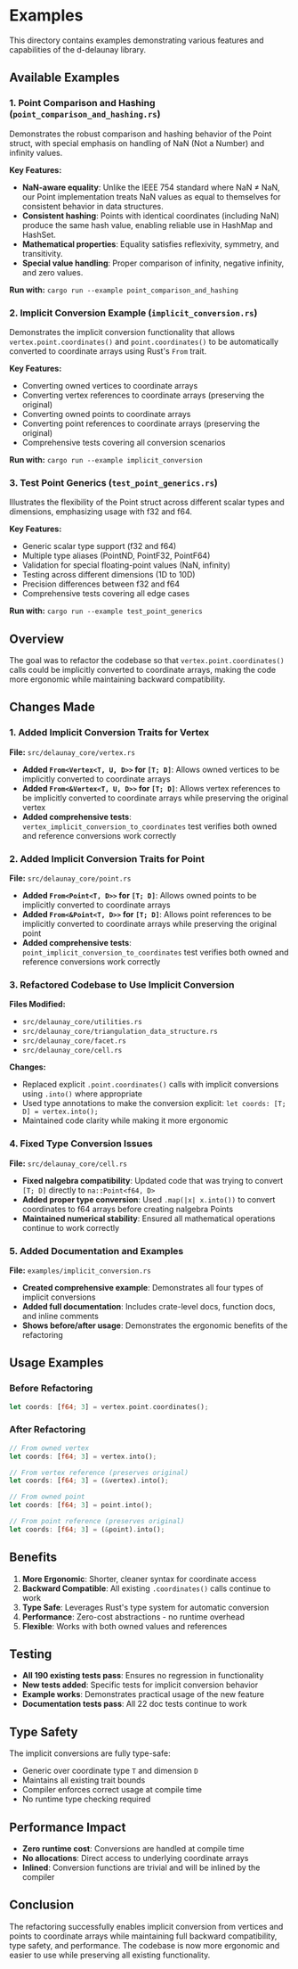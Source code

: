 # Examples

This directory contains examples demonstrating various features and
capabilities of the d-delaunay library.

## Available Examples

### 1. Point Comparison and Hashing (`point_comparison_and_hashing.rs`)

Demonstrates the robust comparison and hashing behavior of the Point struct,
with special emphasis on handling of NaN (Not a Number) and infinity values.

**Key Features:**

- **NaN-aware equality**: Unlike the IEEE 754 standard where NaN ≠ NaN, our
  Point implementation treats NaN values as equal to themselves for
  consistent behavior in data structures.
- **Consistent hashing**: Points with identical coordinates (including NaN)
  produce the same hash value, enabling reliable use in HashMap and HashSet.
- **Mathematical properties**: Equality satisfies reflexivity, symmetry, and
  transitivity.
- **Special value handling**: Proper comparison of infinity, negative infinity,
  and zero values.

**Run with:** `cargo run --example point_comparison_and_hashing`

### 2. Implicit Conversion Example (`implicit_conversion.rs`)

Demonstrates the implicit conversion functionality that allows `vertex.point.coordinates()` 
and `point.coordinates()` to be automatically converted to coordinate arrays using Rust's `From` trait.

**Key Features:**

- Converting owned vertices to coordinate arrays
- Converting vertex references to coordinate arrays (preserving the original)
- Converting owned points to coordinate arrays
- Converting point references to coordinate arrays (preserving the original)
- Comprehensive tests covering all conversion scenarios

**Run with:** `cargo run --example implicit_conversion`

### 3. Test Point Generics (`test_point_generics.rs`)

Illustrates the flexibility of the Point struct across different scalar types and dimensions, 
emphasizing usage with f32 and f64.

**Key Features:**

- Generic scalar type support (f32 and f64)
- Multiple type aliases (PointND, PointF32, PointF64)
- Validation for special floating-point values (NaN, infinity)
- Testing across different dimensions (1D to 10D)
- Precision differences between f32 and f64
- Comprehensive tests covering all edge cases

**Run with:** `cargo run --example test_point_generics`

## Overview

The goal was to refactor the codebase so that `vertex.point.coordinates()`
calls could be implicitly converted to coordinate arrays, making the code more
ergonomic while maintaining backward compatibility.

## Changes Made

### 1. **Added Implicit Conversion Traits for Vertex**

**File:** `src/delaunay_core/vertex.rs`

- **Added `From<Vertex<T, U, D>>` for `[T; D]`**: Allows owned vertices to be
  implicitly converted to coordinate arrays
- **Added `From<&Vertex<T, U, D>>` for `[T; D]`**: Allows vertex references to
  be implicitly converted to coordinate arrays while preserving the original
  vertex
- **Added comprehensive tests**: `vertex_implicit_conversion_to_coordinates`
  test verifies both owned and reference conversions work correctly

### 2. **Added Implicit Conversion Traits for Point**

**File:** `src/delaunay_core/point.rs`

- **Added `From<Point<T, D>>` for `[T; D]`**: Allows owned points to be
  implicitly converted to coordinate arrays
- **Added `From<&Point<T, D>>` for `[T; D]`**: Allows point references to be
  implicitly converted to coordinate arrays while preserving the original point
- **Added comprehensive tests**: `point_implicit_conversion_to_coordinates`
  test verifies both owned and reference conversions work correctly

### 3. **Refactored Codebase to Use Implicit Conversion**

**Files Modified:**

- `src/delaunay_core/utilities.rs`
- `src/delaunay_core/triangulation_data_structure.rs`
- `src/delaunay_core/facet.rs`
- `src/delaunay_core/cell.rs`

**Changes:**

- Replaced explicit `.point.coordinates()` calls with implicit conversions
  using `.into()` where appropriate
- Used type annotations to make the conversion explicit:
  `let coords: [T; D] = vertex.into();`
- Maintained code clarity while making it more ergonomic

### 4. **Fixed Type Conversion Issues**

**File:** `src/delaunay_core/cell.rs`

- **Fixed nalgebra compatibility**: Updated code that was trying to convert
  `[T; D]` directly to `na::Point<f64, D>`
- **Added proper type conversion**: Used `.map(|x| x.into())` to convert
  coordinates to f64 arrays before creating nalgebra Points
- **Maintained numerical stability**: Ensured all mathematical operations
  continue to work correctly

### 5. **Added Documentation and Examples**

**File:** `examples/implicit_conversion.rs`

- **Created comprehensive example**: Demonstrates all four types of implicit
  conversions
- **Added full documentation**: Includes crate-level docs, function docs, and
  inline comments
- **Shows before/after usage**: Demonstrates the ergonomic benefits of the
  refactoring

## Usage Examples

### Before Refactoring

```rust
let coords: [f64; 3] = vertex.point.coordinates();
```

### After Refactoring

```rust
// From owned vertex
let coords: [f64; 3] = vertex.into();

// From vertex reference (preserves original)
let coords: [f64; 3] = (&vertex).into();

// From owned point
let coords: [f64; 3] = point.into();

// From point reference (preserves original)
let coords: [f64; 3] = (&point).into();
```

## Benefits

1. **More Ergonomic**: Shorter, cleaner syntax for coordinate access
2. **Backward Compatible**: All existing `.coordinates()` calls continue to work
3. **Type Safe**: Leverages Rust's type system for automatic conversion
4. **Performance**: Zero-cost abstractions - no runtime overhead
5. **Flexible**: Works with both owned values and references

## Testing

- **All 190 existing tests pass**: Ensures no regression in functionality
- **New tests added**: Specific tests for implicit conversion behavior
- **Example works**: Demonstrates practical usage of the new feature
- **Documentation tests pass**: All 22 doc tests continue to work

## Type Safety

The implicit conversions are fully type-safe:

- Generic over coordinate type `T` and dimension `D`
- Maintains all existing trait bounds
- Compiler enforces correct usage at compile time
- No runtime type checking required

## Performance Impact

- **Zero runtime cost**: Conversions are handled at compile time
- **No allocations**: Direct access to underlying coordinate arrays
- **Inlined**: Conversion functions are trivial and will be inlined by the
  compiler

## Conclusion

The refactoring successfully enables implicit conversion from vertices and
points to coordinate arrays while maintaining full backward compatibility, type
safety, and performance. The codebase is now more ergonomic and easier to use
while preserving all existing functionality.
